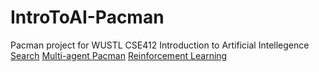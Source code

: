# IntroToAI-Pacman
Pacman project for WUSTL CSE412 Introduction to Artificial Intellegence
[Search](https://github.com/Jingyuan-zhu/IntroToAI-Pacman/blob/main/Project1.md)
[Multi-agent Pacman](https://github.com/Jingyuan-zhu/IntroToAI-Pacman/blob/main/Project2.md)
[Reinforcement Learning](https://github.com/Jingyuan-zhu/IntroToAI-Pacman/blob/main/Project3.md)
